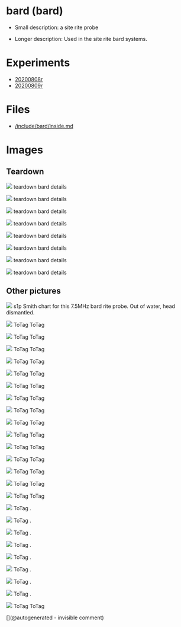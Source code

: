 # bard (bard)

* Small description: a site rite probe

* Longer description: Used in the site rite bard systems.

# Experiments

* [20200808r](/include/experiments/auto/20200808r.md)
* [20200809r](/include/experiments/auto/20200809r.md)


# Files

* [/include/bard/inside.md](/include/bard/inside.md)


# Images

## Teardown 

![](/include/20200809r/images/bard/P_20200509_182351.jpg)
teardown
bard details

![](/include/20200809r/images/bard/P_20200509_182357.jpg)
teardown
bard details

![](/include/20200809r/images/bard/P_20200509_182411.jpg)
teardown
bard details

![](/include/20200809r/images/bard/P_20200509_182429.jpg)
teardown
bard details

![](/include/20200809r/images/bard/P_20200509_182446.jpg)
teardown
bard details

![](/include/20200809r/images/bard/P_20200509_182456.jpg)
teardown
bard details

![](/include/20200809r/images/bard/P_20200509_182510.jpg)
teardown
bard details

![](/include/20200809r/images/bard/P_20200509_182512.jpg)
teardown
bard details

## Other pictures 

![](/include/20200809r/bard.png)
s1p
Smith chart for this 7.5MHz bard rite probe. Out of water, head dismantled.

![](/include/bard/Bard-Site-Rite-37522-5C-45C-75MHz-Ultrasound-Transducer-Probe-68mmFL-Dymax-0470-263459340232-4.JPG)
ToTag
ToTag

![](/include/bard/Bard-Site-Rite-37522-5C-45C-75MHz-Ultrasound-Transducer-Probe-68mmFL-Dymax-0470-263459340232-7.JPG)
ToTag
ToTag

![](/include/bard/Bard-Site-Rite-37522-5C-45C-75MHz-Ultrasound-Transducer-Probe-68mmFL-Dymax-0470-263459340232-8.JPG)
ToTag
ToTag

![](/include/bard/design/US4399703-1.png)
ToTag
ToTag

![](/include/bard/design/US4399703-2.png)
ToTag
ToTag

![](/include/bard/design/US4399703-3.png)
ToTag
ToTag

![](/include/bard/design/US4399703-4.png)
ToTag
ToTag

![](/include/bard/design/US4399703-5.png)
ToTag
ToTag

![](/include/bard/design/US4399703-6.png)
ToTag
ToTag

![](/include/bard/design/US4399703-7.png)
ToTag
ToTag

![](/include/bard/design/US4399703-8.png)
ToTag
ToTag

![](/include/bard/design/US4399703-9.png)
ToTag
ToTag

![](/include/bard/exp1/bard.jpg)
ToTag
ToTag

![](/include/bard/exp1/db-bard-5-0-VGA@0x22-spimode1-64msps.jpg)
ToTag
ToTag

![](/include/bard/exp1/db-bard-5-8-cable_inversed-VGA@0x22-spimode1-64msps.jpg)
ToTag
ToTag

![](/include/bard/images/20191207_182630.jpg)
ToTag
.

![](/include/bard/images/IMG_20180317_201900.jpg)
ToTag
.

![](/include/bard/images/IMG_20180317_202001.jpg)
ToTag
.

![](/include/bard/images/IMG_20180317_202029.jpg)
ToTag
.

![](/include/bard/images/IMG_20180317_202243.jpg)
ToTag
.

![](/include/bard/images/IMG_20180317_202341.jpg)
ToTag
.

![](/include/bard/images/IMG_20180317_202409.jpg)
ToTag
.

![](/include/bard/images/pins.jpg)
ToTag
.

![](/include/bard/s-l640.jpg)
ToTag
ToTag





[](@autogenerated - invisible comment)